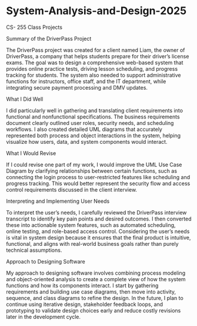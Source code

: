 # System-Analysis-and-Design-2025
CS- 255 Class Projects

Summary of the DriverPass Project

The DriverPass project was created for a client named Liam, the owner of DriverPass, a company that helps students prepare for their driver’s license exams. The goal was to design a comprehensive web-based system that provides online practice tests, driving lesson scheduling, and progress tracking for students. The system also needed to support administrative functions for instructors, office staff, and the IT department, while integrating secure payment processing and DMV updates.

What I Did Well

I did particularly well in gathering and translating client requirements into functional and nonfunctional specifications. The business requirements document clearly outlined user roles, security needs, and scheduling workflows. I also created detailed UML diagrams that accurately represented both process and object interactions in the system, helping visualize how users, data, and system components would interact.

What I Would Revise

If I could revise one part of my work, I would improve the UML Use Case Diagram by clarifying relationships between certain functions, such as connecting the login process to user-restricted features like scheduling and progress tracking. This would better represent the security flow and access control requirements discussed in the client interview.

Interpreting and Implementing User Needs

To interpret the user’s needs, I carefully reviewed the DriverPass interview transcript to identify key pain points and desired outcomes. I then converted these into actionable system features, such as automated scheduling, online testing, and role-based access control. Considering the user’s needs is vital in system design because it ensures that the final product is intuitive, functional, and aligns with real-world business goals rather than purely technical assumptions.

Approach to Designing Software

My approach to designing software involves combining process modeling and object-oriented analysis to create a complete view of how the system functions and how its components interact. I start by gathering requirements and building use case diagrams, then move into activity, sequence, and class diagrams to refine the design. In the future, I plan to continue using iterative design, stakeholder feedback loops, and prototyping to validate design choices early and reduce costly revisions later in the development cycle.
